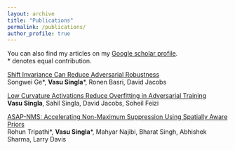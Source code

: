 ```yaml
---
layout: archive
title: "Publications"
permalink: /publications/
author_profile: true
---
```


You can also find my articles on my [Google scholar profile](https://scholar.google.com/citations?user=geHpT2IAAAAJ&hl=en). <br>
\* denotes equal contribution.

[Shift Invariance Can Reduce Adversarial Robustness](https://arxiv.org/abs/2103.02695) <br>
Songwei Ge\*, **Vasu Singla**\*, Ronen Basri, David Jacobs

[Low Curvature Activations Reduce Overfitting in Adversarial Training](https://arxiv.org/abs/2102.07861) <br>
**Vasu Singla**, Sahil Singla, David Jacobs, Soheil Feizi

[ASAP-NMS: Accelerating Non-Maximum Suppression Using Spatially Aware Priors](https://arxiv.org/abs/2007.09785) <br>
Rohun Tripathi\*, **Vasu Singla**\*, Mahyar Najibi, Bharat Singh, Abhishek Sharma, Larry Davis


